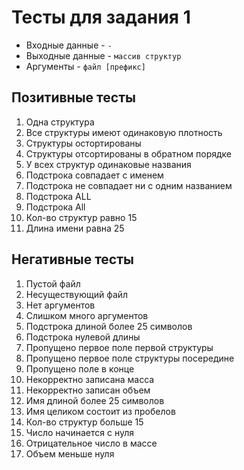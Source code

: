# Тесты для задания 1

- Входные данные - `-`
- Выходные данные - `массив структур`
- Аргументы - `файл [префикс]`

## Позитивные тесты

1. Одна структура
2. Все структуры имеют одинаковую плотность
3. Структуры остортированы
4. Структуры отсортированы в обратном порядке
5. У всех структур одинаковые названия
6. Подстрока совпадает с именем
7. Подстрока не совпадает ни с одним названием
8. Подстрока ALL
9. Подстрока All
10. Кол-во структур равно 15
11. Длина имени равна 25

## Негативные тесты

1. Пустой файл
2. Несуществующий файл
3. Нет аргументов
4. Слишком много аргументов
4. Подстрока длиной более 25 символов
5. Подстрока нулевой длины
6. Пропущено первое поле первой структуры
7. Пропущено первое поле структуры посередине
8. Пропущено поле в конце
9. Некорректно записана масса
10. Некорректно записан объем
11. Имя длиной более 25 символов
12. Имя целиком состоит из пробелов
13. Кол-во структур больше 15
14. Число начинается с нуля
15. Отрицательное число в массе
16. Объем меньше нуля
